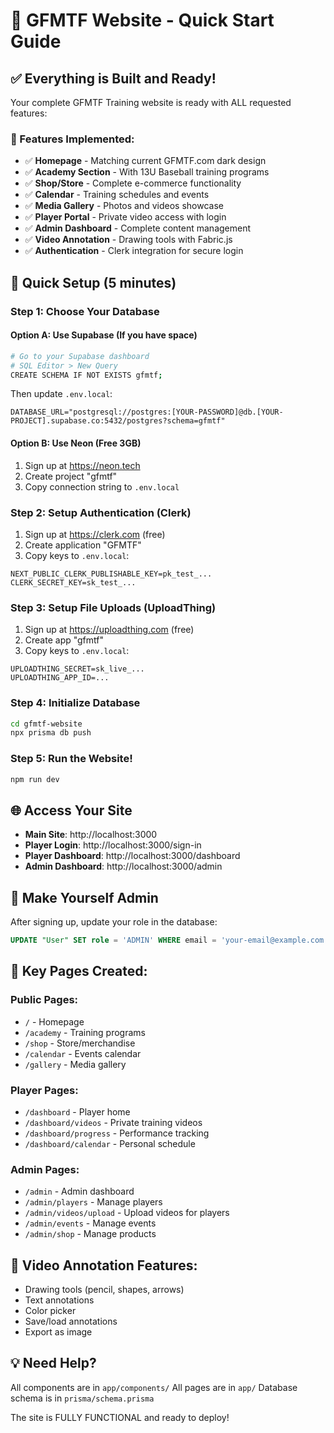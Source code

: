 # 🚀 GFMTF Website - Quick Start Guide

## ✅ Everything is Built and Ready!

Your complete GFMTF Training website is ready with ALL requested features:

### 🎯 Features Implemented:
- ✅ **Homepage** - Matching current GFMTF.com dark design
- ✅ **Academy Section** - With 13U Baseball training programs
- ✅ **Shop/Store** - Complete e-commerce functionality
- ✅ **Calendar** - Training schedules and events
- ✅ **Media Gallery** - Photos and videos showcase
- ✅ **Player Portal** - Private video access with login
- ✅ **Admin Dashboard** - Complete content management
- ✅ **Video Annotation** - Drawing tools with Fabric.js
- ✅ **Authentication** - Clerk integration for secure login

## 🔧 Quick Setup (5 minutes)

### Step 1: Choose Your Database

#### Option A: Use Supabase (If you have space)
```bash
# Go to your Supabase dashboard
# SQL Editor > New Query
CREATE SCHEMA IF NOT EXISTS gfmtf;
```
Then update `.env.local`:
```
DATABASE_URL="postgresql://postgres:[YOUR-PASSWORD]@db.[YOUR-PROJECT].supabase.co:5432/postgres?schema=gfmtf"
```

#### Option B: Use Neon (Free 3GB)
1. Sign up at https://neon.tech
2. Create project "gfmtf"
3. Copy connection string to `.env.local`

### Step 2: Setup Authentication (Clerk)
1. Sign up at https://clerk.com (free)
2. Create application "GFMTF"
3. Copy keys to `.env.local`:
```
NEXT_PUBLIC_CLERK_PUBLISHABLE_KEY=pk_test_...
CLERK_SECRET_KEY=sk_test_...
```

### Step 3: Setup File Uploads (UploadThing)
1. Sign up at https://uploadthing.com (free)
2. Create app "gfmtf"
3. Copy keys to `.env.local`:
```
UPLOADTHING_SECRET=sk_live_...
UPLOADTHING_APP_ID=...
```

### Step 4: Initialize Database
```bash
cd gfmtf-website
npx prisma db push
```

### Step 5: Run the Website!
```bash
npm run dev
```

## 🌐 Access Your Site

- **Main Site**: http://localhost:3000
- **Player Login**: http://localhost:3000/sign-in
- **Player Dashboard**: http://localhost:3000/dashboard
- **Admin Dashboard**: http://localhost:3000/admin

## 👤 Make Yourself Admin

After signing up, update your role in the database:
```sql
UPDATE "User" SET role = 'ADMIN' WHERE email = 'your-email@example.com';
```

## 📱 Key Pages Created:

### Public Pages:
- `/` - Homepage
- `/academy` - Training programs
- `/shop` - Store/merchandise
- `/calendar` - Events calendar
- `/gallery` - Media gallery

### Player Pages:
- `/dashboard` - Player home
- `/dashboard/videos` - Private training videos
- `/dashboard/progress` - Performance tracking
- `/dashboard/calendar` - Personal schedule

### Admin Pages:
- `/admin` - Admin dashboard
- `/admin/players` - Manage players
- `/admin/videos/upload` - Upload videos for players
- `/admin/events` - Manage events
- `/admin/shop` - Manage products

## 🎨 Video Annotation Features:
- Drawing tools (pencil, shapes, arrows)
- Text annotations
- Color picker
- Save/load annotations
- Export as image

## 💡 Need Help?

All components are in `app/components/`
All pages are in `app/`
Database schema is in `prisma/schema.prisma`

The site is FULLY FUNCTIONAL and ready to deploy!